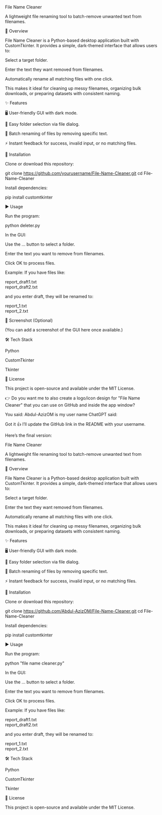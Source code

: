 File Name Cleaner

A lightweight file renaming tool to batch-remove unwanted text from filenames.

📌 Overview

File Name Cleaner is a Python-based desktop application built with CustomTkinter. It provides a simple, dark-themed interface that allows users to:

Select a target folder.

Enter the text they want removed from filenames.

Automatically rename all matching files with one click.

This makes it ideal for cleaning up messy filenames, organizing bulk downloads, or preparing datasets with consistent naming.

✨ Features

🖥️ User-friendly GUI with dark mode.

📂 Easy folder selection via file dialog.

📝 Batch renaming of files by removing specific text.

⚡ Instant feedback for success, invalid input, or no matching files.

🚀 Installation

Clone or download this repository:

git clone https://github.com/yourusername/File-Name-Cleaner.git
cd File-Name-Cleaner


Install dependencies:

pip install customtkinter

▶️ Usage

Run the program:

python deleter.py


In the GUI:

Use the ... button to select a folder.

Enter the text you want to remove from filenames.

Click OK to process files.

Example:
If you have files like:

report_draft1.txt  
report_draft2.txt  


and you enter draft, they will be renamed to:

report_1.txt  
report_2.txt  

📸 Screenshot (Optional)

(You can add a screenshot of the GUI here once available.)

🛠️ Tech Stack

Python

CustomTkinter

Tkinter

📄 License

This project is open-source and available under the MIT License.

👉 Do you want me to also create a logo/icon design for "File Name Cleaner" that you can use on GitHub and inside the app window?

You said:
Abdul-AzizOM is my user name
ChatGPT said:

Got it 👍 I’ll update the GitHub link in the README with your username.

Here’s the final version:

File Name Cleaner

A lightweight file renaming tool to batch-remove unwanted text from filenames.

📌 Overview

File Name Cleaner is a Python-based desktop application built with CustomTkinter. It provides a simple, dark-themed interface that allows users to:

Select a target folder.

Enter the text they want removed from filenames.

Automatically rename all matching files with one click.

This makes it ideal for cleaning up messy filenames, organizing bulk downloads, or preparing datasets with consistent naming.

✨ Features

🖥️ User-friendly GUI with dark mode.

📂 Easy folder selection via file dialog.

📝 Batch renaming of files by removing specific text.

⚡ Instant feedback for success, invalid input, or no matching files.

🚀 Installation

Clone or download this repository:

git clone https://github.com/Abdul-AzizOM/File-Name-Cleaner.git
cd File-Name-Cleaner


Install dependencies:

pip install customtkinter

▶️ Usage

Run the program:

python "file name cleaner.py"


In the GUI:

Use the ... button to select a folder.

Enter the text you want to remove from filenames.

Click OK to process files.

Example:
If you have files like:

report_draft1.txt  
report_draft2.txt  


and you enter draft, they will be renamed to:

report_1.txt  
report_2.txt  


🛠️ Tech Stack

Python

CustomTkinter

Tkinter

📄 License

This project is open-source and available under the MIT License.
